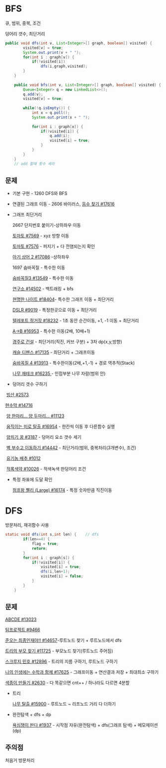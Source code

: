 # BFS 

큐, 범위, 중복, 조건

덩어리 갯수, 최단거리

```java
public void dfs(int v, List<Integer>[] graph, boolean[] visited) {
		visited[v] = true;
		System.out.print(v + " ");
		for(int i : graph[v]) {
			if(!visited[i])
				dfs(i,graph,visited);
		}
	}
	
	public void bfs(int v, List<Integer>[] graph, boolean[] visited) {
		Queue<Integer> q = new LinkedList<>();
		q.add(v);
		visited[v] = true;
		
		while(!q.isEmpty()) {
			int x = q.poll();
			System.out.print(x + " ");
			
			for(int i : graph[x]) {
				if(!visited[i]) {
					q.add(i);
					visited[i] = true;
				}				
			}
		}
	}
	// add 할때 횟수 세라
```



## 문제

* 기본 구현 - 1260 DFS와 BFS

* 연결된 그래프 이동 - 2606 바이러스, [등수 찾기 #17616](https://www.acmicpc.net/problem/17616)

* 그래프 최단거리

  2667 단지번호 붙이기-상하좌우 이동

  [토마토 #7569](https://www.acmicpc.net/problem/7569) - xyz 방향 이동

  [토마토 #7576](https://www.acmicpc.net/problem/7576) - 퍼지기 + 다 전염되는지 확인

  [아기 상어 2 #17086](https://www.acmicpc.net/problem/17086) -상하좌우

  1697 숨바꼭질 - 특수한 이동

  [숨바꼭질3 #13549](https://www.acmicpc.net/problem/13549) - 특수한 이동

  [연구소 #14502](https://www.acmicpc.net/problem/14502) - 백트래킹 + bfs

  [현명한 나이트 #18404](https://www.acmicpc.net/problem/18404)- 특수한 그래프 이동 + 최단거리

  [DSLR #9019](https://www.acmicpc.net/problem/9019) - 특정한곳으로 이동 + 최단거리

  [텔레포트 정거장 #18232](https://www.acmicpc.net/problem/18232) - 1초 동안 순간이동, +1, -1 이동   + 최단거리

  [A->B #16953](https://www.acmicpc.net/problem/16953) - 특수한 이동(2배, 10배+1)

  [경주로 건설](https://programmers.co.kr/learn/courses/30/lessons/67259) - 최단거리(직진, 커브 구분) + 3차 dp(x,y,방향)

  [캐슬 디펜스 #17135](https://www.acmicpc.net/problem/17135) - 최단거리 + 그래프이동

  [숨바꼭질 4 #13913](https://www.acmicpc.net/problem/13913) - 특수한이동(2배,+1,-1) + 경로 역추적(Stack)

  [나무 재테크 #16235 ](https://www.acmicpc.net/problem/16235) - 인접부분 나무 자람(범위 안)

* 덩어리 갯수 구하기

​	[빙산 #2573](https://www.acmicpc.net/problem/2573) 

[	현수막 #14716](https://www.acmicpc.net/problem/14716)

​	[양 한마리... 양 두마리... #11123](https://www.acmicpc.net/problem/11123) 

​	[움직이는 미로 탈출 #16954](https://www.acmicpc.net/problem/16954) - 한칸씩 이동 후 다른함수 실행

​	[양치기 꿍 #3187](https://www.acmicpc.net/problem/3187) - 덩어리 요소 갯수 세기

​	[벽 부수고 이동하기 #14442](https://www.acmicpc.net/problem/14442) - 최단거리(범위, 중복처리(3개변수), 조건)

​	[유기농 배추 #1012](https://www.acmicpc.net/problem/1012) 

​	[적록색약 #10026](https://www.acmicpc.net/problem/10026) - 적색녹색 한덩어리 조건

* 특정 좌표에 도달 확인

  [점프왕 쩰리 (Large) #16174](https://www.acmicpc.net/problem/16174) - 특정 숫자만큼 직진이동

# DFS

방문처리, 재귀함수 사용

```java
static void dfs(int s,int len) {	// dfs
		if(len==4) {
			flag = true;
			return;
		} 
		for(int i : graph[s]) {
			if(!visited[i]) {
				visited[i] = true;
				dfs(i,len+1);
				visited[i] = false;
			}
		}
	}
```



## 문제

[ABCDE #13023](https://www.acmicpc.net/problem/13023)

[팀프로젝트 #9466](https://www.acmicpc.net/problem/9466)

[준오는 최종인재야!! #14657](https://www.acmicpc.net/problem/14657)-루트노드 찾기 + 루트노드에서 dfs

[트리의 부모 찾기 #11725](https://www.acmicpc.net/problem/11725) - 부모노드 찾기(루트노드 주어짐)

[스크루지 민호 #12896](https://www.acmicpc.net/problem/12896) - 트리의 지름 구하기, 루트노드 구하기

[나의 인생에는 수학과 함께 #17625](https://www.acmicpc.net/problem/17265) - 그래프이동 + 연산결과 저장 + 최대최소 구하기

[색종이 만들기 #2630](https://www.acmicpc.net/problem/2630) - 다 똑같으면 cnt++ / 하나라도 다르면 4분할

* 트리

  [나무 탈출 #15900](https://www.acmicpc.net/problem/15900) - 루트노드 ~ 리프노드 거리 다 더하기

* 완전탐색 + dfs + dp

  [욕심쟁이 판다 #1937](https://www.acmicpc.net/problem/1937) - 시작점 자유(완전탐색) + dfs(그래프 탐색) + 메모제이션(dp)

## 주의점 

처음거 방문처리
